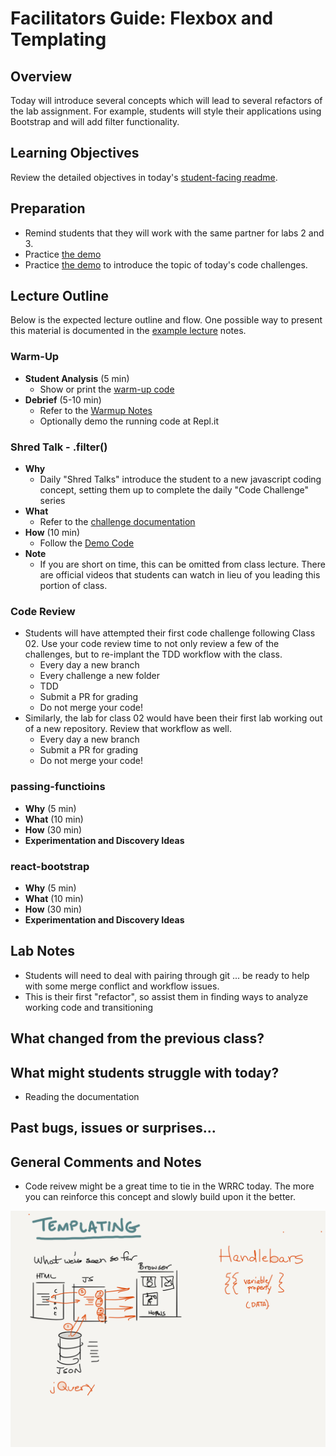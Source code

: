 # Facilitators Guide: Flexbox and Templating

## Overview

Today will introduce several concepts which will lead to several refactors of the lab assignment. For example, students will style their applications using Bootstrap and will add filter functionality.

## Learning Objectives

Review the detailed objectives in today's [student-facing readme](../README.md).

## Preparation

- Remind students that they will work with the same partner for labs 2 and 3.
- Practice [the demo](../demo/passing-functions)
- Practice [the demo](../challenges/DEMO.md) to introduce the topic of today's code challenges.

## Lecture Outline

Below is the expected lecture outline and flow. One possible way to present this material is documented in the [example lecture](../facilitator/LECTURE-EXAMPLE.md) notes.

### Warm-Up

- **Student Analysis** (5 min)
  - Show or print the [warm-up code](../warm-up/warm-up.md)
- **Debrief** (5-10 min)
  - Refer to the [Warmup Notes](../warm-up/NOTES.md)
  - Optionally demo the running code at Repl.it

### Shred Talk - .filter()

- **Why**
  - Daily "Shred Talks" introduce the student to a new javascript coding concept, setting them up to complete the daily "Code Challenge" series
- **What**
  - Refer to the [challenge documentation](../challenges/README.md)
- **How** (10 min)
  - Follow the [Demo Code](../challenges/DEMO.md)
- **Note**
  - If you are short on time, this can be omitted from class lecture. There are official videos that students can watch in lieu of you leading this portion of class.

### Code Review

- Students will have attempted their first code challenge following Class 02. Use your code review time to not only review a few of the challenges, but to re-implant the TDD workflow with the class.
  - Every day a new branch
  - Every challenge a new folder
  - TDD
  - Submit a PR for grading
  - Do not merge your code!
- Similarly, the lab for class 02 would have been their first lab working out of a new repository. Review that workflow as well.
  - Every day a new branch
  - Submit a PR for grading
  - Do not merge your code!

### passing-functioins

- **Why** (5 min)
- **What** (10 min)
- **How** (30 min)
- **Experimentation and Discovery Ideas**

### react-bootstrap

- **Why** (5 min)
- **What** (10 min)
- **How** (30 min)
- **Experimentation and Discovery Ideas**

## Lab Notes

- Students will need to deal with pairing through git ... be ready to help with some merge conflict and workflow issues.
- This is their first "refactor", so assist them in finding ways to analyze working code and transitioning

## What changed from the previous class?


## What might students struggle with today?

- Reading the documentation

## Past bugs, issues or surprises...

## General Comments and Notes

- Code reivew might be a great time to tie in the WRRC today. The more you can reinforce this concept and slowly build upon it the better.

![Templating](whiteboard-diagrams/templating.png)
